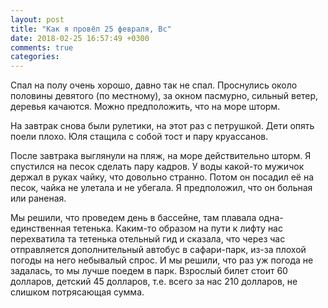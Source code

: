 ```yaml
---
layout: post
title: "Как я провёл 25 февраля, Вс"
date: 2018-02-25 16:57:49 +0300
comments: true
categories: 
---
```

Спал на полу очень хорошо, давно так не спал. Проснулись около половины девятого (по местному), за окном пасмурно, сильный ветер, деревья качаются. Можно предположить, что на море шторм.

На завтрак снова были рулетики, на этот раз с петрушкой. Дети опять поели плохо. Юля стащила с собой тост и пару круассанов.


После завтрака выглянули на пляж, на море действительно шторм. Я спустился на песок сделать пару кадров. У воды какой-то мужичок держал в руках чайку, что довольно странно. Потом он посадил её на песок, чайка не улетала и не убегала. Я предположил, что он больная или раненая.

Мы решили, что проведем день в бассейне, там плавала одна-единственная тетенька. Каким-то образом на пути к лифту нас перехватила та тетенька отельный гид и сказала, что через час отправляется дополнительный автобус в сафари-парк, из-за плохой погоды на него небывалый спрос. И мы решили, что раз уж погода не задалась, то мы лучше поедем в парк. Взрослый билет стоит 60 долларов, детский 45 долларов, т.е. всего за нас 210 долларов, не слишком потрясающая сумма.  